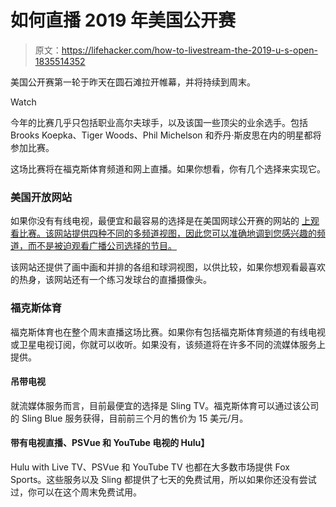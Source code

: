 # 如何直播 2019 年美国公开赛

> 原文：<https://lifehacker.com/how-to-livestream-the-2019-u-s-open-1835514352>

美国公开赛第一轮于昨天在圆石滩拉开帷幕，并将持续到周末。

Watch

今年的比赛几乎只包括职业高尔夫球手，以及该国一些顶尖的业余选手。包括 Brooks Koepka、Tiger Woods、Phil Michelson 和乔丹·斯皮思在内的明星都将参加比赛。

这场比赛将在福克斯体育频道和网上直播。如果你想看，你有几个选择来实现它。

### 美国开放网站

如果你没有有线电视，最便宜和最容易的选择是在美国网球公开赛的网站的 [上观看比赛。该网站提供四种不同的多频道视图，因此您可以准确地调到您感兴趣的频道，而不是被迫观看广播公司选择的节目。](https://www.usopen.com/)

该网站还提供了画中画和并排的各组和球洞视图，以供比较，如果你想观看最喜欢的热身，该网站还有一个练习发球台的直播摄像头。

### 福克斯体育

福克斯体育也在整个周末直播这场比赛。如果你有包括福克斯体育频道的有线电视或卫星电视订阅，你就可以收听。如果没有，该频道将在许多不同的流媒体服务上提供。

#### **吊带电视**

就流媒体服务而言，目前最便宜的选择是 Sling TV。福克斯体育可以通过该公司的 Sling Blue 服务获得，目前前三个月的售价为 15 美元/月。

#### **带有电视直播、PSVue 和 YouTube 电视的 Hulu】**

Hulu with Live TV、PSVue 和 YouTube TV 也都在大多数市场提供 Fox Sports。这些服务以及 Sling 都提供了七天的免费试用，所以如果你还没有尝试过，你可以在这个周末免费试用。